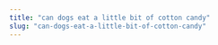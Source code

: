 ```yaml
---
title: "can dogs eat a little bit of cotton candy"
slug: "can-dogs-eat-a-little-bit-of-cotton-candy"
---
```


